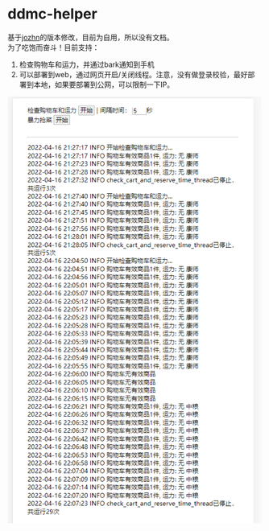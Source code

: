 # ddmc-helper
基于[jozhn](https://github.com/jozhn/ddmc.monitor)的版本修改，目前为自用，所以没有文档。  
为了吃饱而奋斗！目前支持：  
1. 检查购物车和运力，并通过bark通知到手机
2. 可以部署到web，通过网页开启/关闭线程。注意，没有做登录校验，最好部署到本地，如果要部署到公网，可以限制一下IP。

![](./assets/capture.png)